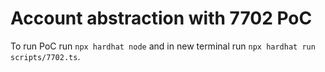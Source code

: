 # Account abstraction with 7702 PoC

To run PoC run `npx hardhat node` and in new terminal run `npx hardhat run scripts/7702.ts`.



 